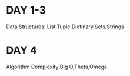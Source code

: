 # DAY 1-3

Data Structures: List,Tuple,Dictinary,Sets,Strings

# DAY 4

Algorithm Complexity:Big O,Theta,Omega
